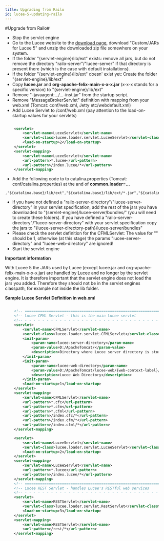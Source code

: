 ```yaml
---
title: Upgrading from Railo
id: lucee-5-updating-railo
---
```


#Upgrade from Railo#

* Stop the servlet engine
* Go to the Lucee website to the [download page](https://lucee.org/downloads.html), download "Custom/JARs for Lucee 5" and unzip the downloaded zip file somewhere on your system.
* If the folder "{servlet-engine}/lib/ext" exists: remove all jars, but do not remove the directory "railo-server"/"lucee-server" if that directory is present there (which is the case with default installations).
* If the folder "{servlet-engine}/lib/ext" doesn' exist yet: Create the folder "{servlet-engine}/lib/ext"
* Copy **lucee.jar** and **org-apache-felix-main-x-x-x.jar** (x-x-x stands for a specific version) to "{servlet-engine}/lib/ext"
* Remove "-javaagent:.../...-inst.jar" from the startup script.
* Remove "MessageBrokerServlet" definition with mapping from your web.xml (Tomcat: conf/web.xml, Jetty etc/webdefault.xml)
* Add Lucee Servlet to /conf/web.xml (pay attention to the load-on-startup values for your servlets)

```xml

 	<servlet>
 		<servlet-name>LuceeServlet</servlet-name>
 		<servlet-class>lucee.loader.servlet.LuceeServlet</servlet-class>
 		<load-on-startup>2</load-on-startup>
 	</servlet>
 	<servlet-mapping>
 		<servlet-name>LuceeServlet</servlet-name>
 		<url-pattern>*.lucee</url-pattern>
 		<url-pattern>/index.lucee/*</url-pattern>
 	</servlet-mapping>
```

* Add the following code to to catalina.properties (Tomcat: conf/catalina.properties) at the and of **common.loader=...**

```
,"${catalina.base}/lib/ext","${catalina.base}/lib/ext/*.jar","${catalina.home}/lib/ext","${catalina.home}/lib/ext/*.jar"
```

* If you have not defined a "railo-server-directory"/"lucee-server-directory" in your servlet specification, add the rest of the jars you have downloaded to "{servlet-engine}/lucee-server/bundles/" (you will need to create these folders). If you have defined a "railo-server-directory"/"lucee-server-directory" with your servlet specification copy the jars to "{lucee-server-directory-path}/lucee-server/bundles"
* Please check the servlet definition for the CFMLServlet: The value for "<load-on-startup>" should be 1, otherwise (at this stage) the params "lucee-server-directory" and "lucee-web-directory" are ignored!
* Start the servlet engine

**Important information**

With Lucee 5 the JARs used by Lucee (except lucee.jar and org-apache-felix-main-x-x-x.jar) are handled by Lucee and no longer by the servlet engine. It is therefore important that the servlet engine does not load the jars you added. Therefore they should not be in the servlet engines classpath, for example not inside the lib folder.

**Sample Lucee Servlet Definition in web.xml**

```xml

    <!-- ===================================================================== -->
    <!-- Lucee CFML Servlet - this is the main Lucee servlet                   -->
    <!-- - - - - - - - - - - - - - - - - - - - - - - - - - - - - - - - - - - - -->
    <servlet>
        <servlet-name>CFMLServlet</servlet-name>
        <servlet-class>lucee.loader.servlet.CFMLServlet</servlet-class>
        <init-param>
            <param-name>lucee-server-directory</param-name>
            <param-value>D:/ApacheTomcat/</param-value>
            <description>Directory where Lucee server directory is stored</description>
        </init-param>
        <init-param>
            <param-name>lucee-web-directory</param-name>
            <param-value>D:/ApacheTomcat/lucee-web/{web-context-label}/</param-value>
            <description>Lucee Web Directory</description>
        </init-param>
        <load-on-startup>1</load-on-startup>
    </servlet>
    <servlet-mapping>
        <servlet-name>CFMLServlet</servlet-name>
        <url-pattern>*.cfc</url-pattern>
        <url-pattern>*.cfm</url-pattern>
        <url-pattern>*.cfml</url-pattern>
        <url-pattern>/index.cfc/*</url-pattern>
        <url-pattern>/index.cfm/*</url-pattern>
        <url-pattern>/index.cfml/*</url-pattern>
    </servlet-mapping>

    <servlet>
        <servlet-name>LuceeServlet</servlet-name>
        <servlet-class>lucee.loader.servlet.LuceeServlet</servlet-class>
        <load-on-startup>2</load-on-startup>
    </servlet>
    <servlet-mapping>
        <servlet-name>LuceeServlet</servlet-name>
        <url-pattern>*.lucee</url-pattern>
        <url-pattern>/index.lucee/*</url-pattern>
    </servlet-mapping>
    <!-- ===================================================================== -->
    <!-- Lucee REST Servlet - handles Lucee's RESTful web services             -->
    <!-- - - - - - - - - - - - - - - - - - - - - - - - - - - - - - - - - - - - -->
    <servlet>
        <servlet-name>RESTServlet</servlet-name>
        <servlet-class>lucee.loader.servlet.RestServlet</servlet-class>
        <load-on-startup>3</load-on-startup>
    </servlet>
    <servlet-mapping>
        <servlet-name>RESTServlet</servlet-name>
        <url-pattern>/rest/*</url-pattern>
    </servlet-mapping>
```
